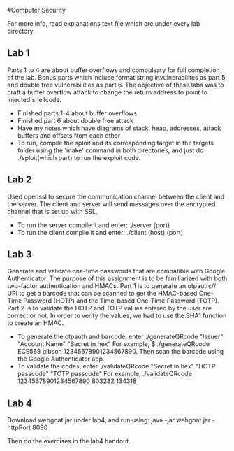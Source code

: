 #Computer Security

For more info, read explanations text file which are under every lab directory.

## Lab 1 
Parts 1 to 4 are about buffer overflows and compulsary for full completion of the lab. Bonus parts which include format string invulnerabilites as part 5, and double free vulnerabilities as part 6.
The objective of these labs was to craft a buffer overflow attack to change the return address to point to injected shellcode.

- Finished parts 1-4 about buffer overflows
- Finished part 6 about double free attack
- Have my notes which have diagrams of stack, heap, addresses, attack buffers and offsets from each other
- To run, compile the sploit and its corresponding target in the targets folder using the 'make' command in both directories, and just do ./sploit(which part) to run the exploit code.

## Lab 2
Used openssl to secure	the	communication	channel	between	the	client	and	the	server. The	client	and	server	will	send messages	over	the	encrypted	channel	that is	set	up	with	SSL.
- To run the server compile it and enter: ./server (port)
- To run the client compile it and enter: ./client (host) (port)

## Lab 3
Generate and validate one-time passwords that are compatible with Google Authenticator. The purpose of this assignment is to be familiarized with both two-factor authentication and HMACs.
Part 1 is to generate an otpauth:// URI to get a barcode that can be scanned to get the HMAC-based One-Time Password (HOTP) and the Time-based One-Time Password (TOTP).
Part 2 is to validate the HOTP and TOTP values entered by the user are correct or not. In order to verify the values, we had to use the SHA1 function to create an HMAC.
- To generate the otpauth and barcode, enter ./generateQRcode "Issuer" "Account Name" "Secret in hex"
For example, $ ./generateQRcode ECE568 gibson 12345678901234567890. Then scan the barcode using the Google Authenticator app.
- To validate the codes, enter ./validateQRcode "Secret in hex" "HOTP passcode" "TOTP passcode"
For example, ./validateQRcode 12345678901234567890 803282 134318

## Lab 4
Download webgoat.jar under lab4, and run using:
java -jar webgoat.jar -httpPort 8090

Then do the exercises in the lab4 handout.
